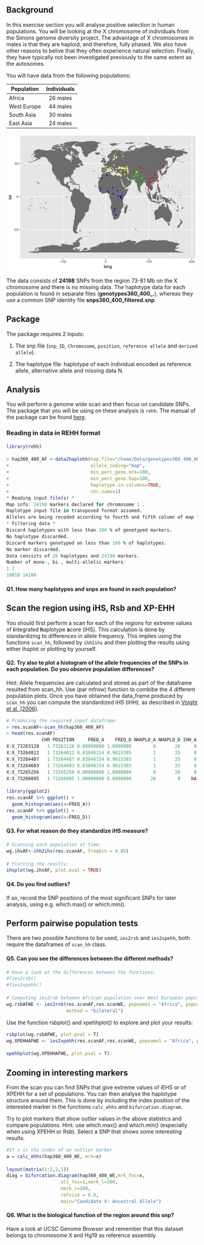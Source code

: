 Background
----------

In this exercise section you will analyse positive selection in human populations. You will be looking at the X chromosome of individuals from the Simons genome diversity project. The advantage of X chromosomes in males is that they are haploid, and therefore, fully phased. We also have other reasons to belive that they often experience natural selection. Finally, they have typically not been investigated previously to the same extent as the autosomes.

You will have data from the following populations:

| Population  | Individuals |
|-------------|:-----------:|
| Africa      |   26 males  |
| West Europe |   44 males  |
| South Asia  |   30 males  |
| East Asia   |   24 males  |

![](img/unnamed-chunk-1-1.png)

The data consists of **24198** SNPs from the region 73-81 Mb on the X chromosome and there is no missing data. The haplotype data for each population is found in separate files (**genotypes360\_400\_.**), whereas they use a common SNP identity file **snps360\_400\_filtered.snp**.

Package
-------

The package requires 2 inputs:

1.  The snp file (`snp_ID`, `Chromosome`, `position`, `reference allele` and `derived allele`).

2.  The haplotype file: haplotype of each individual encoded as reference allele, alternative allele and missing data N.

Analysis
--------

You will perform a genome wide scan and then focus on candidate SNPs. The package that you will be using on these analysis is `rehh`. The manual of the package can be found [here](https://cran.r-project.org/web/packages/rehh/rehh.pdf). 

### Reading in data in REHH format

``` r
library(rehh)

> hap360_400_AF <-data2haplohh(hap_file="/home/Data/genotypes360_400_AF",map_file="/home/Data/snps360_400_filtered",
+                              allele_coding="map", 
+                              min_perc_geno.mrk=100,
+                              min_perc_geno.hap=100,
+                              haplotype.in.columns=TRUE,
+                              chr.name=1)
* Reading input file(s) *
Map info: 24198 markers declared for chromosome 1 .
Haplotype input file in transposed format assumed.
Alleles are being recoded according to fourth and fifth column of map file.
* Filtering data *
Discard haplotypes with less than 100 % of genotyped markers.
No haplotype discarded.
Discard markers genotyped on less than 100 % of haplotypes.
No marker discarded.
Data consists of 26 haplotypes and 24198 markers.
Number of mono-, bi-, multi-allelic markers:
1 2 
10018 14180 
```

#### Q1. How many haplotypes and snps are found in each population?

Scan the region using iHS, Rsb and XP-EHH
-----------------------------------------

You should first perform a scan for each of the regions for extreme values of **i**ntegrated **h**aplotype **s**core (iHS). This calculation is done by standardizing to differences in allele frequency. This implies using the functions `scan_hh`, followed by `ihh2ihs` and then plotting the results using either ihsplot or plotting by yourself.

#### Q2. Try also to plot a histogram of the allele frequencies of the SNPs in each population. Do you observe population differences?

Hint: Allele frequencies are calculated and stored as part of the dataframe resulted from scan\_hh. Use (par mfrow) function to combibe the 4 different population plots. Once you have obtained the data\_frame produced by `scan_hh` you can compute the standardized iHS (iHH), as described in [Voight et al. (2006)](http://journals.plos.org/plosbiology/article?id=10.1371/journal.pbio.0040072).

``` r
# Producing the required input dataframe:
> res.scanAF<-scan_hh(hap360_400_AF)
> head(res.scanAF)
             CHR POSITION     FREQ_A    FREQ_D NHAPLO_A NHAPLO_D IHH_A IHH_D IES INES
X:X_73263128   1 73263128 0.00000000 1.0000000        0       26     0    NA  NA   NA
X:X_73264012   1 73264012 0.03846154 0.9615385        1       25     0    NA  NA   NA
X:X_73264487   1 73264487 0.03846154 0.9615385        1       25     0    NA  NA   NA
X:X_73264603   1 73264603 0.03846154 0.9615385        1       25     0    NA  NA   NA
X:X_73265256   1 73265256 0.00000000 1.0000000        0       26     0    NA  NA   NA
X:X_73266095   1 73266095 1.00000000 0.0000000       26        0    NA     0  NA   NA

library(ggplot2)
res.scanAF %>% ggplot() +
  geom_histogram(aes(x=FREQ_A))
res.scanAF %>% ggplot() +
  geom_histogram(aes(x=FREQ_D)) 
```

#### Q3. For what reason do they standardize iHS measure?

``` r
# Scanning each population at time:
wg.ihsAF<-ihh2ihs(res.scanAF, freqbin = 0.05) 

# Plotting the results:
ihsplot(wg.ihsAF, plot.pval = TRUE)
```

#### Q4. Do you find outliers?

If so, record the SNP positions of the most significant SNPs for later analysis, using e.g. which.max() or which.min().

Perform pairwise population tests
---------------------------------

There are two possible functions to be used, `ies2rsb` and `ies2xpehh`, both require the dataframes of `scan_hh` class.

#### Q5. Can you see the differences between the different methods?

``` r
# Have a look at the differences between the functions:
#?ies2rsb()
#?ies2xpehh()

# Computing ies2rsb between African population over West European population:
wg.rsbAFWE <- ies2rsb(res.scanAF,res.scanWE, popname1 = "Africa", popname2 = "W Europe",
                      method = "bilateral")
```

Use the function rsbplot() and xpehhplot() to explore and plot your results:

``` r
rsbplot(wg.rsbAFWE, plot.pval = T)
wg.XPEHHAFWE <- ies2xpehh(res.scanAF,res.scanWE, popname1 = "Africa", popname2 = "W Europe", method = "bilateral")

xpehhplot(wg.XPEHHAFWE, plot.pval = T)
```

Zooming in interesting markers
------------------------------

From the scan you can find SNPs that give extreme values of iEHS or of XPEHH for a set of populations. You can then analyse the haplotype structure around them. This is done by including the index position of the interested marker in the functions `calc_ehhs` and `bifurcation.diagram`.

Try to plot markers that show outlier values in the above statistics and compare populations. Hint: use which.max() and which.min() (especially when using XPEHH or Rsb). Select a SNP that shows some interesting results.

``` r
#If x is the index of an outlier marker
a = calc_ehhs(hap360_400_WE, mrk=x)

layout(matrix(1:2,2,1))
diag = bifurcation.diagram(hap360_400_WE,mrk_foc=x,
                    all_foc=1,nmrk_l=200,
                    nmrk_r=200, 
                    refsize = 0.8,
                    main="Candidate X: Ancestral Allele")
```

#### Q6. What is the biological function of the region around this snp?

Have a look at UCSC Genome Browser and remember that this dataset belongs to chromosome X and Hg19 as reference assembly.

